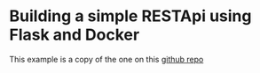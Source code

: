 # Building a simple RESTApi using Flask and Docker

This example is a copy of the one on this [github repo]

[github repo]: http://luissanabria.me/simple-restful-api-with-flask-and-docker/
